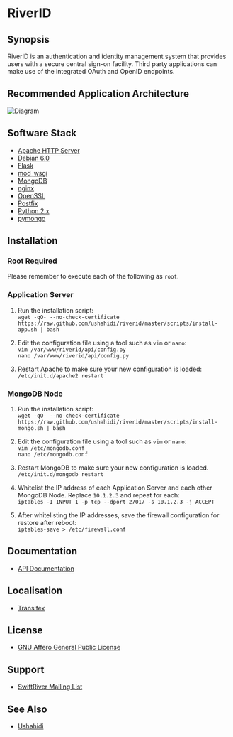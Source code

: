 # RiverID

## Synopsis

RiverID is an authentication and identity management system that provides users with a secure central sign-on facility. Third party applications can make use of the integrated OAuth and OpenID endpoints.

## Recommended Application Architecture

![Diagram](https://github.com/ushahidi/riverid/raw/master/diagrams/architecture.png)

## Software Stack

* [Apache HTTP Server](http://httpd.apache.org/)
* [Debian 6.0](http://www.debian.org/)
* [Flask](http://flask.pocoo.org/)
* [mod_wsgi](http://code.google.com/p/modwsgi/)
* [MongoDB](http://www.mongodb.org/)
* [nginx](http://nginx.org/)
* [OpenSSL](http://www.openssl.org/)
* [Postfix](http://www.postfix.org/)
* [Python 2.x](http://python.org/)
* [pymongo](http://pypi.python.org/pypi/pymongo/)

## Installation

### Root Required

Please remember to execute each of the following as `root`.

### Application Server

1. Run the installation script:  
`wget -qO- --no-check-certificate https://raw.github.com/ushahidi/riverid/master/scripts/install-app.sh | bash`

2. Edit the configuration file using a tool such as `vim` or `nano`:  
`vim /var/www/riverid/api/config.py`  
`nano /var/www/riverid/api/config.py`

3. Restart Apache to make sure your new configuration is loaded:  
`/etc/init.d/apache2 restart`

### MongoDB Node

1. Run the installation script:  
`wget -qO- --no-check-certificate https://raw.github.com/ushahidi/riverid/master/scripts/install-mongo.sh | bash`

2. Edit the configuration file using a tool such as `vim` or `nano`:  
`vim /etc/mongodb.conf`  
`nano /etc/mongodb.conf`

3. Restart MongoDB to make sure your new configuration is loaded.  
`/etc/init.d/mongodb restart`

4. Whitelist the IP address of each Application Server and each other MongoDB Node. Replace `10.1.2.3` and repeat for each:  
`iptables -I INPUT 1 -p tcp --dport 27017 -s 10.1.2.3 -j ACCEPT`

5. After whitelisting the IP addresses, save the firewall configuration for restore after reboot:  
`iptables-save > /etc/firewall.conf`

## Documentation

* [API Documentation](https://github.com/ushahidi/riverid/blob/master/doc/api.md)

## Localisation

* [Transifex](https://www.transifex.net/projects/p/riverid/)

## License

* [GNU Affero General Public License](http://www.gnu.org/licenses/agpl.html)

## Support

* [SwiftRiver Mailing List](http://groups.google.com/group/swiftriver)

## See Also

* [Ushahidi](http://ushahidi.com/)